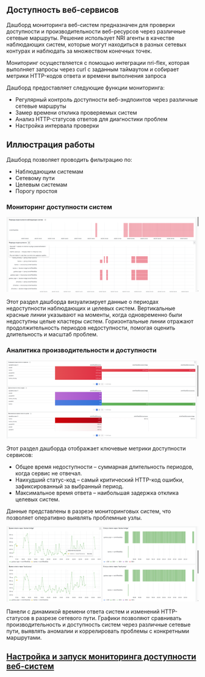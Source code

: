 ## Доступность веб-сервисов

Дашборд мониторинга веб-систем предназначен для проверки доступности и производительности веб-ресурсов через различные сетевые маршруты. Решение использует NRI агенты в качестве наблюдающих систем, которые могут находиться в разных сетевых контурах и наблюдать за множеством конечных точек.

Мониторинг осуществляется с помощью интеграции nri-flex, которая выполняет запросы через curl с заданным таймаутом и собирает метрики HTTP-кодов ответа и времени выполнения запроса

Дашборд предоставляет следующие функции мониторинга:

- Регулярный контроль доступности веб-эндпоинтов через различные сетевые маршруты
- Замер времени отклика проверяемых систем
- Анализ HTTP-статусов ответов для диагностики проблем
- Настройка интервала проверки


## Иллюстрация работы

Дашборд позволяет проводить фильтрацию по:
- Наблюдающим системам
- Сетевому пути
- Целевым системам
- Порогу простоя
  
### Мониторинг доступности систем

![services](urlcheck/screenshots/service-unavailability.png)
 
Этот раздел дашборда визуализирует данные о периодах недоступности наблюдающих и целевых систем. 
Вертикальные красные линии указывают на моменты, когда одновременно были недоступны целые кластеры систем. Горизонтальные линии отражают продолжительность периодов недоступности, помогая оценить длительность и масштаб проблем.


### Аналитика производительности и доступности

![details](urlcheck/screenshots/service-details.png)

Этот раздел дашборда отображает ключевые метрики доступности сервисов:

- Общее время недоступности – суммарная длительность периодов, когда сервис не отвечал.
- Наихудший статус-код – самый критический HTTP-код ошибки, зафиксированный за выбранный период.
- Максимальное время ответа – наибольшая задержка отклика целевых систем.

Данные представлены в разрезе мониторинговых систем, что позволяет оперативно выявлять проблемные узлы.

![codes](urlcheck/screenshots/service-graphs.png)

Панели с динамикой времени ответа систем и изменений HTTP-статусов в разрезе сетевого пути.
Графики позволяют сравнивать производительность и доступность систем через различные сетевые пути, выявлять аномалии и коррелировать проблемы с конкретными маршрутами.

## [Настройка и запуск мониторинга доступности веб-систем](urlcheck/setup.md)

